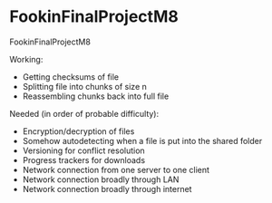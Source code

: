 # FookinFinalProjectM8
FookinFinalProjectM8



Working:
- Getting checksums of file
- Splitting file into chunks of size n
- Reassembling chunks back into full file


Needed (in order of probable difficulty):
- Encryption/decryption of files
- Somehow autodetecting when a file is put into the shared folder
- Versioning for conflict resolution
- Progress trackers for downloads
- Network connection from one server to one client
- Network connection broadly through LAN
- Network connection broadly through internet 
